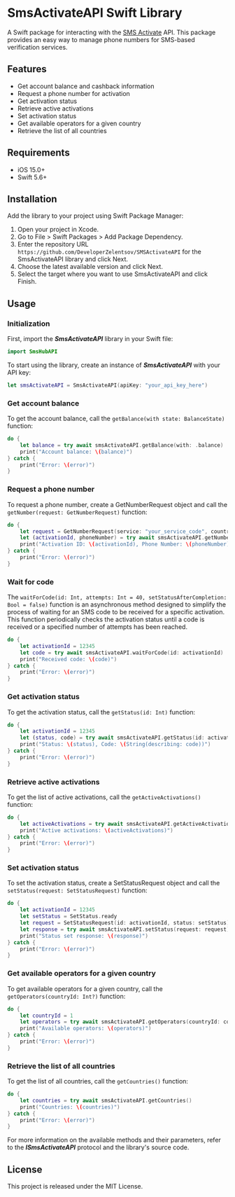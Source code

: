# SmsActivateAPI Swift Library #

A Swift package for interacting with the [SMS Activate](https://sms-activate.org/?ref=921566) API. This package provides an easy way to manage phone numbers for SMS-based verification services.

## Features ##

* Get account balance and cashback information
* Request a phone number for activation
* Get activation status
* Retrieve active activations
* Set activation status
* Get available operators for a given country
* Retrieve the list of all countries

## Requirements ##

* iOS 15.0+
* Swift 5.6+

## Installation ##

Add the library to your project using Swift Package Manager:

1. Open your project in Xcode.
2. Go to File > Swift Packages > Add Package Dependency.
3. Enter the repository URL `https://github.com/DeveloperZelentsov/SMSActivateAPI` for the SmsActivateAPI library and click Next.
4. Choose the latest available version and click Next.
5. Select the target where you want to use SmsActivateAPI and click Finish.

## Usage ##

### Initialization ###

First, import the **_SmsActivateAPI_** library in your Swift file:

```swift
import SmsHubAPI
```

To start using the library, create an instance of **_SmsActivateAPI_** with your API key:

```swift
let smsActivateAPI = SmsActivateAPI(apiKey: "your_api_key_here")
```

### Get account balance ###

To get the account balance, call the `getBalance(with state: BalanceState)` function:

```swift
do {
    let balance = try await smsActivateAPI.getBalance(with: .balance)
    print("Account balance: \(balance)")
} catch {
    print("Error: \(error)")
}
```

### Request a phone number ###

To request a phone number, create a GetNumberRequest object and call the `getNumber(request: GetNumberRequest)` function:

```swift
do {
    let request = GetNumberRequest(service: "your_service_code", countryId: "your_country_id")
    let (activationId, phoneNumber) = try await smsActivateAPI.getNumber(request: request)
    print("Activation ID: \(activationId), Phone Number: \(phoneNumber)")
} catch {
    print("Error: \(error)")
}
```

### Wait for code ###

The `waitForCode(id: Int, attempts: Int = 40, setStatusAfterCompletion: Bool = false)` function is an asynchronous method designed to simplify the process of waiting for an SMS code to be received for a specific activation. This function periodically checks the activation status until a code is received or a specified number of attempts has been reached.

```swift
do {
    let activationId = 12345
    let code = try await smsActivateAPI.waitForCode(id: activationId)
    print("Received code: \(code)")
} catch {
    print("Error: \(error)")
}
```

### Get activation status ###

To get the activation status, call the `getStatus(id: Int)` function:

```swift
do {
    let activationId = 12345
    let (status, code) = try await smsActivateAPI.getStatus(id: activationId)
    print("Status: \(status), Code: \(String(describing: code))")
} catch {
    print("Error: \(error)")
}
```

### Retrieve active activations ###

To get the list of active activations, call the `getActiveActivations()` function:

```swift
do {
    let activeActivations = try await smsActivateAPI.getActiveActivations()
    print("Active activations: \(activeActivations)")
} catch {
    print("Error: \(error)")
}
```

### Set activation status ###

To set the activation status, create a SetStatusRequest object and call the `setStatus(request: SetStatusRequest)` function:

```swift
do {
    let activationId = 12345
    let setStatus = SetStatus.ready
    let request = SetStatusRequest(id: activationId, status: setStatus)
    let response = try await smsActivateAPI.setStatus(request: request)
    print("Status set response: \(response)")
} catch {
    print("Error: \(error)")
}
```

### Get available operators for a given country ###

To get available operators for a given country, call the `getOperators(countryId: Int?)` function:

```swift
do {
    let countryId = 1
    let operators = try await smsActivateAPI.getOperators(countryId: countryId)
    print("Available operators: \(operators)")
} catch {
    print("Error: \(error)")
}
```

### Retrieve the list of all countries ###

To get the list of all countries, call the `getCountries()` function:

```swift
do {
    let countries = try await smsActivateAPI.getCountries()
    print("Countries: \(countries)")
} catch {
    print("Error: \(error)")
}
```

For more information on the available methods and their parameters, refer to the **_ISmsActivateAPI_** protocol and the library's source code.

## License ##

This project is released under the MIT License.
